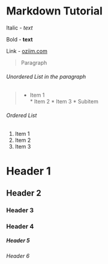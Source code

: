# Markdown Tutorial

Italic - _text_

Bold - **text**

Link - [oziim.com](www.oziim.com)

> Paragraph

###### Unordered List in the paragraph

>   * Item 1  
    * Item 2
    * Item 3
        * Subitem

###### Ordered List
1. Item 1
2. Item 2
3. Item 3

#      Header 1
##     Header 2
###    Header 3
###    Header 4
#####  Header 5 
###### Header 6